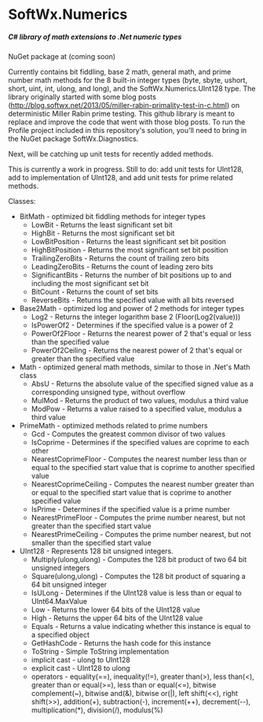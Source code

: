 # SoftWx.Numerics
##### C# library of math extensions to .Net numeric types
NuGet package at (coming soon)

Currently contains bit fiddling, base 2 math, general math, and prime number math methods for the 8 built-in integer types (byte, sbyte, ushort, short, uint, int, ulong, and long), and the SoftWx.Numerics.UInt128 type. The library originally started with some blog posts (http://blog.softwx.net/2013/05/miller-rabin-primality-test-in-c.html) on deterministic Miller Rabin prime testing.
This github library is meant to replace and improve the code that went with those blog posts. To run the Profile project included in this repository's solution, you'll need to bring in the NuGet package SoftWx.Diagnostics.

Next, will be catching up unit tests for recently added methods.

This is currently a work in progress. Still to do: add unit tests for UInt128, add to implementation of UInt128, and add unit tests for prime related methods.

Classes:
* BitMath - optimized bit fiddling methods for integer types
  * LowBit - Returns the least significant set bit
  * HighBit - Returns the most significant set bit
  * LowBitPosition - Returns the least significant set bit position
  * HighBitPosition - Returns the most significant set bit position
  * TrailingZeroBits - Returns the count of trailing zero bits
  * LeadingZeroBits - Returns the count of leading zero bits
  * SignificantBits - Returns the number of bit positions up to and including the most significant set bit
  * BitCount - Returns the count of set bits
  * ReverseBits - Returns the specified value with all bits reversed
* Base2Math - optimized log and power of 2 methods for integer types 
  * Log2 - Returns the integer logarithm base 2 (Floor(Log2(value)))
  * IsPowerOf2 - Determines if the specified value is a power of 2
  * PowerOf2Floor - Returns the nearest power of 2 that's equal or less than the specified value
  * PowerOf2Ceiling - Returns the nearest power of 2 that's equal or greater than the specified value
* Math - optimized general math methods, similar to those in .Net's Math class
  * AbsU - Returns the absolute value of the specified signed value as a corresponding unsigned type, without overflow
  * MulMod - Returns the product of two values, modulus a third value
  * ModPow - Returns a value raised to a specified value, modulus a third value
* PrimeMath - optimized methods related to prime numbers
  * Gcd - Computes the greatest common divisor of two values
  * IsCoprime - Determines if the specified values are coprime to each other
  * NearestCoprimeFloor - Computes the nearest number less than or equal to the specified start value that is coprime to another specified value
  * NearestCoprimeCeiling - Computes the nearest number greater than or equal to the specified start value that is coprime to another specified value
  * IsPrime - Determines if the specified value is a prime number
  * NearestPrimeFloor - Computes the prime number nearest, but not greater than the specified start value
  * NearestPrimeCeiling - Computes the prime number nearest, but not smaller than the specified start value
* UInt128 - Represents 128 bit unsigned integers.
  * Multiply(ulong,ulong) - Computes the 128 bit product of two 64 bit unsigned integers
  * Square(ulong,ulong) - Computes the 128 bit product of squaring a 64 bit unsigned integer
  * IsULong - Determines if the UInt128 value is less than or equal to UInt64.MaxValue
  * Low - Returns the lower 64 bits of the UInt128 value
  * High - Returns the upper 64 bits of the UInt128 value
  * Equals - Returns a value indicating whether this instance is equal to a specified object
  * GetHashCode - Returns the hash code for this instance
  * ToString - Simple ToString implementation
  * implicit cast - ulong to UInt128
  * explicit cast - UInt128 to ulong
  * operators - equality(==), inequality(!=), greater than(>), less than(<), greater than or equal(>=), less than or equal(<=), bitwise complement(~), bitwise and(&), bitwise or(|), left shift(<<), right shift(>>), addition(+), subtraction(-), increment(++), decrement(--), multiplication(*), division(/), modulus(%)
  